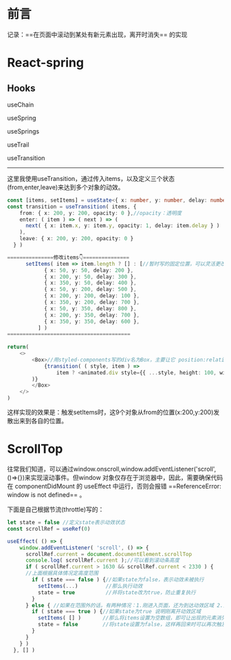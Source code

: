 # 前言

记录：==在页面中滚动到某处有新元素出现，离开时消失== 的实现

# React-spring

## Hooks

useChain

useSpring

useSprings

useTrail

useTransition

------------

这里我使用useTransition，通过传入items，以及定义三个状态(from,enter,leave)来达到多个对象的动效。

```typescript
const [items, setItems] = useState<{ x: number, y: number, delay: number }[]>( [] )//定义要传入的属性类型
const transition = useTransition( items, {
    from: { x: 200, y: 200, opacity: 0 },//opacity：透明度
    enter: ( item ) => ( next ) => (
      next( { x: item.x, y: item.y, opacity: 1, delay: item.delay } )
    ),
    leave: { x: 200, y: 200, opacity: 0 }
  } )

===============修改items👇===============
      setItems( item => item.length ? [] : [//暂时写的固定位置，可以灵活更改
            { x: 50, y: 50, delay: 200 },
            { x: 200, y: 50, delay: 300 },
            { x: 350, y: 50, delay: 400 },
            { x: 50, y: 200, delay: 500 },
            { x: 200, y: 200, delay: 100 },
            { x: 350, y: 200, delay: 700 },
            { x: 50, y: 350, delay: 800 },
            { x: 200, y: 350, delay: 700 },
            { x: 350, y: 350, delay: 600 },
          ] )
========================================
      
return(
	<>
    	<Box>//用styled-components写的div名为Box，主要让它 position:relative
    		{transition( ( style, item ) =>
          		item ? <animated.div style={{ ...style, height: 100, width: 				100, position: 'absolute', backgroundImage: 'url(xxx.svg)', 				 backgroundColor: 'black' }} /> : '' //如果没items输出空
        )}
    	</Box>
    </>
)
```

这样实现的效果是：触发setItems时，这9个对象从from的位置(x:200,y:200)发散出来到各自的位置。

# ScrollTop

往常我们知道，可以通过window.onscroll,window.addEventListener('scroll',()=>{})来实现滚动事件。但window 对象仅存在于浏览器中，因此，需要确保代码在 componentDidMount 的 useEffect 中运行，否则会报错 ==ReferenceError: window is not defined== 。

下面是自己根据节流(throttle)写的：

```typescript
let state = false //定义state表示动效状态
const scrollRef = useRef(0)

useEffect( () => {
    window.addEventListener( 'scroll', () => {
      scrollRef.current = document.documentElement.scrollTop
      console.log( scrollRef.current );//可以看到滚动条高度
      if ( scrollRef.current > 1630 && scrollRef.current < 2330 ) {
      //上面根据具体情况定高度范围
        if ( state === false ) {//如果state为false，表示动效未被执行
          setItems(...)         //那么执行动效
          state = true          //并将state改为true，防止重复执行
        }
      } else { //如果在范围外的话，有两种情况：1.刚进入页面，还为到达动效区域 2.离开区域
        if ( state === true ) {//如果state为true 说明刚离开动效区域
          setItems( [] )       //那么将items设置为空数组，即可让出现的元素消失
          state = false		   //将state设置为false，这样再回来时可以再次触发事件
        }
      }
    } )
  }, [] )
```

